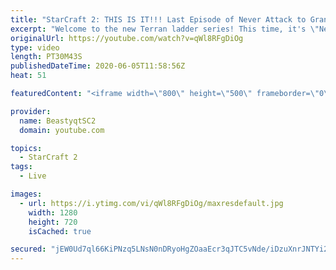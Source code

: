```yaml
---
title: "StarCraft 2: THIS IS IT!!! Last Episode of Never Attack to Grandmaster"
excerpt: "Welcome to the new Terran ladder series! This time, it's \"Never Attack to Grandmaster!\" In this challenge, I play as Terran on the EU ladder, and in every game I'm not allowed to attack with any units except for using Ghosts. I'm allowed to make any army units for defending, as long as I don't attack"
originalUrl: https://youtube.com/watch?v=qWl8RFgDiOg
type: video
length: PT30M43S
publishedDateTime: 2020-06-05T11:58:56Z
heat: 51

featuredContent: "<iframe width=\"800\" height=\"500\" frameborder=\"0\" src=\"https://www.youtube.com/embed/qWl8RFgDiOg\" allow=\"accelerometer; autoplay; encrypted-media; gyroscope; picture-in-picture\" allowfullscreen></iframe>"

provider:
  name: BeastyqtSC2
  domain: youtube.com

topics:
  - StarCraft 2
tags:
  - Live

images:
  - url: https://i.ytimg.com/vi/qWl8RFgDiOg/maxresdefault.jpg
    width: 1280
    height: 720
    isCached: true

secured: "jEW0Ud7ql66KiPNzq5LNsN0nDRyoHgZOaaEcr3qJTC5vNde/iDzuXnrJNTYi2x2AzgHEjjRJ48HIO6w5q6LI5BrBVEgnkz3qw2ILkzuU1hB9wlVtW1lRvqWF7oob4T6bsL2PoCzpNqb2nvdACJyPaLsjMpqOcxjuHcfjCiwfo7MXLhTDo1Y/M9aU3k7lStdWxAQbjwpPJXVSTsk1aWX8yB0wgGjszrTW3m3IAdPamipz2sLSjhwWK8ihPSfiwfo+spmkuGJ7xTWpAPYrr2jNQdwUR0t2/+/cZa4u2ErSlrL564S5HRyZh1JP+bNZV+QDAq1ka/muu2HudVLfBqPtE73FCkOq8T9ZQPhh3l5N0i4pavn97/IMkHBia4sBeRPevXegr1BcCQ0st3hZZoGbTNZml9eywqWZwYNDCDldzoY=;q6KgT1cO+qB6GCwFPVuiIA=="
---
```


